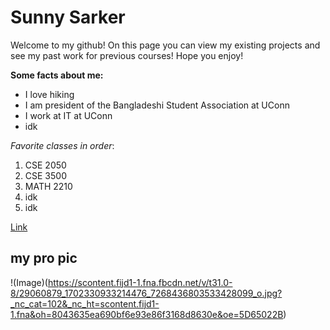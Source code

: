 # Sunny Sarker

Welcome to my github! On this page you can view my existing projects and see my past work for previous courses! Hope you enjoy!

**Some facts about me:**
- I love hiking
- I am president of the Bangladeshi Student Association at UConn
- I work at IT at UConn
- idk

_Favorite classes in order_:
1. CSE 2050
2. CSE 3500
3. MATH 2210
4. idk
4. idk

[Link](https://www.linkedin.com/in/sunny-sarker/)

## my pro pic

!(Image)(https://scontent.fijd1-1.fna.fbcdn.net/v/t31.0-8/29060879_1702330933214476_7268436803533428099_o.jpg?_nc_cat=102&_nc_ht=scontent.fijd1-1.fna&oh=8043635ea690bf6e93e86f3168d8630e&oe=5D65022B)


